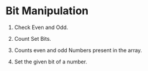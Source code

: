 # Bit Manipulation 

1. Check Even and Odd.

2. Count Set Bits.

3. Counts even and odd Numbers present in the array.

4. Set the given bit of a number. 

